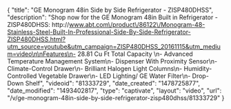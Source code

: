 {
    "title": "GE Monogram 48in Side by Side Refrigerator - ZISP480DHSS",
    "description": "Shop now for the GE Monogram 48in Built in Refrigerator - ZISP480DHSS: http:\/\/www.abt.com\/product\/86122\/Monogram-48-Stainless-Steel-Built-In-Professional-Side-By-Side-Refrigerator-ZISP480DHSS.html?utm_source=youtube&utm_campaign=ZISP480DHSS_20161115&utm_medium=video\n\nFeatures\n- 28.81 Cu Ft Total Capacity \n- Advanced Temperature Management System\n- Dispenser With Proximity Sensor\n- Climate-Control Drawer\n- Brilliant Halogen Light Columns\n- Humidity-Controlled Vegetable Drawer\n- LED Lighting\/ GE Water Filter\n- Drop-Down Shelf",
    "videoid": "81333729",
    "date_created": "1478725877",
    "date_modified": "1493402817",
    "type": "captivate",
    "layout": "video",
    "url": "\/v\/ge-monogram-48in-side-by-side-refrigerator-zisp480dhss\/81333729"
}
